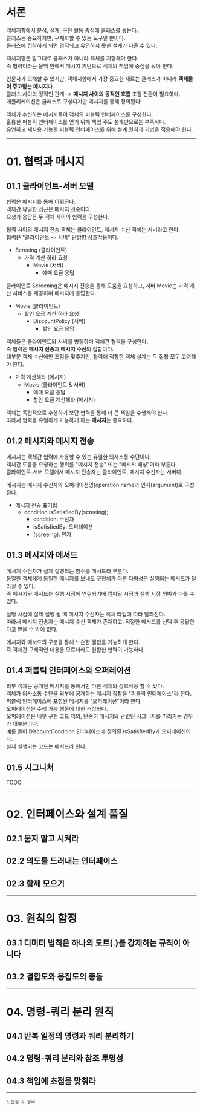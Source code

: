 # 서론
객체지향에서 분석, 설계, 구현 활동 중심에 클래스를 놓는다.  
클래스는 중요하지만, 구체화할 수 있는 도구일 뿐이다.  
클래스에 집착하게 되면 경직되고 유연하지 못한 설계가 나올 수 있다.  
  
객체지향은 말그대로 클래스가 아니라 객체를 지향해야 한다.  
즉 협력이라는 문맥 안에서 메시지 기반으로 객체의 책임에 중심을 둬야 한다.  
  
입문자가 오해할 수 있지만, 객체지향에서 가장 중요한 재료는 클래스가 아니라 **객체들이 주고받는 메시지**다.  
클래스 사이의 정적인 관계 -> **메시지 사이의 동적인 흐름** 초점 전환이 필요하다.  
애플리케이션은 클래스로 구성디지만 메시지를 통해 정의된다!  
  
객체가 수신하는 메시지들이 객체의 퍼블릭 인터페이스를 구성한다.  
훌륭한 퍼블릭 인터페이스를 얻기 위해 책임 주도 설계만으로는 부족하다.  
유연하고 재사용 가능한 퍼블릭 인터페이스를 위해 설계 원칙과 기법을 적용해야 한다.  

---

# 01. 협력과 메시지

## 01.1 클라이언트-서버 모델
협력은 메시지를 통해 이뤄진다.  
객체간 유일한 접근은 메시지 전송이다.  
요청과 응답은 두 객체 사이의 협력을 구성한다.  
  
협력 사이의 메시지 전송 객체는 클라이언트, 메시지 수신 객체는 서버라고 한다.  
협력은 "클라이언트 -> 서버" 단방향 상호작용이다.  
  
- Screeing (클라이언트)
  - 가격 계산 하라 요청
    - Movie (서버)
      - 예매 요금 응답
    
클라이언트 Screening은 메시지 전송을 통해 도움을 요청하고, 서버 Movie는 가격 계산 서비스를 제공하며 메시지에 응답한다.  
  
- Movie (클라이언트)
  - 할인 요금 계산 하라 요청
    - DiscountPolicy (서버)
      - 할인 요금 응답
  
객체들은 클라이언트와 서버를 병행하며 객체간 협력을 구성한다.  
즉 협력은 **메시지 전송**과 **메시지 수신**의 집합이다.  
대부분 객체 수신에만 초점을 맞추지만, 협력에 적합한 객체 설계는 두 집합 모두 고려해야 한다.  
- 가격 계산해라 (메시지)
  - Movie (클라이언트 & 서버)
    - 예매 요금 응답
    - 할인 요금 계산해라 (메시지)
  
객체는 독립적으로 수행하기 보단 협력을 통해 더 큰 책임을 수행해야 한다.  
따라서 협력을 유일하게 가능하게 하는 **메시지**는 중요하다.  
  
## 01.2 메시지와 메시지 전송
메시지는 객체간 협력에 사용할 수 있는 유일한 의사소통 수단이다.  
객체간 도움을 요청하는 행위를 "메시지 전송" 또는 "메시지 패싱"이라 부른다.  
클라이언트-서버 모델에서 메시지 전송자는 클라이언트, 메시지 수신자는 서버다.  
  
메시지는 메시지 수신자와 오퍼레이션명(operation name과 인자(argument)로 구성된다.  
- 메시지 전송 표기법
  - condition.isSatisfiedBy(screeing);
    - condition: 수신자
    - isSatisfiedBy: 오퍼레이션
    - (screeing): 인자
   
## 01.3 메시지와 메서드
메시지 수신자가 실제 실행되는 함수를 메서드라 부른다.  
동일한 객체에게 동일한 메시지를 보내도 구쳔체가 다른 다형성은 실행되는 메서드가 달라질 수 있다.  
즉 메시지와 메서드는 실행 시점에 연결되기에 컴파일 시점과 실행 시점 의미가 다를 수 있다.  
  
실행 시점에 실제 실행 될 때 메시지 수신자는 객체 타입에 따라 달라진다.  
따라서 메시지 전송자는 메시지 수신 객체가 존재하고, 적절한 메서드를 선택 후 응답한다고 믿을 수 밖에 없다.  
  
메시지와 메서드의 구분을 통해 느슨한 결합을 가능하게 한다.  
즉 객체간 구체적인 내용을 모르더라도 원활한 협력이 가능하다.  
  
## 01.4 퍼블릭 인터페이스와 오퍼레이션
외부 객체는 공개된 메시지를 통해서만 다른 객체와 상호작용 할 수 있다.  
객체가 의사소통 수단을 외부에 공개하는 메시지 집합을 "퍼블릭 인터페이스"라 한다.  
퍼블릭 인터페이스에 포함된 메시지를 "오퍼레이션"이라 한다.  
오퍼레이션은 수행 가능 행동에 대한 추상화다.  
오퍼레이션은 내부 구현 코드 제외, 단순히 메시지와 관련된 시그니처를 가리키는 경우가 대부분이다.  
예를 들어 DiscountCondition 인터페이스에 정의된 isSatisfiedBy가 오퍼레이션이다.  
실제 실행되는 코드는 메서드라 한다.  
  
## 01.5 시그니처
TODO

---

# 02. 인터페이스와 설계 품질

## 02.1 묻지 말고 시켜라
## 02.2 의도를 드러내는 인터페이스
## 02.3 함께 모으기

---

# 03. 원칙의 함정

## 03.1 디미터 법칙은 하나의 도트(.)를 강제하는 규칙이 아니다
## 03.2 결합도와 응집도의 충돌

---

# 04. 명령-쿼리 분리 원칙

## 04.1 반복 일정의 명령과 쿼리 분리하기
## 04.2 명령-쿼리 분리와 참조 투명성
## 04.3 책임에 초점을 맞춰라

---

```text
느낀점 & 정리

```




































